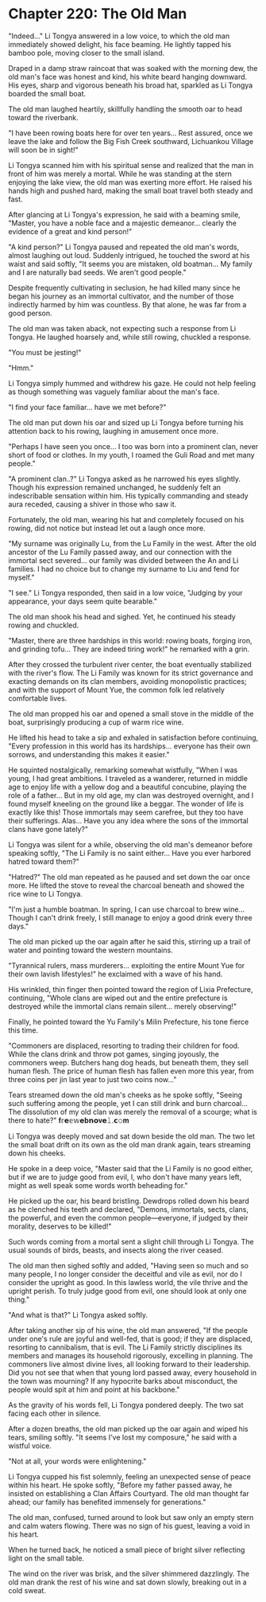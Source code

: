 # Chapter 220: The Old Man

"Indeed..." Li Tongya answered in a low voice, to which the old man immediately showed delight, his face beaming. He lightly tapped his bamboo pole, moving closer to the small island.

Draped in a damp straw raincoat that was soaked with the morning dew, the old man's face was honest and kind, his white beard hanging downward. His eyes, sharp and vigorous beneath his broad hat, sparkled as Li Tongya boarded the small boat.

The old man laughed heartily, skillfully handling the smooth oar to head toward the riverbank.

"I have been rowing boats here for over ten years... Rest assured, once we leave the lake and follow the Big Fish Creek southward, Lichuankou Village will soon be in sight!"

Li Tongya scanned him with his spiritual sense and realized that the man in front of him was merely a mortal. While he was standing at the stern enjoying the lake view, the old man was exerting more effort. He raised his hands high and pushed hard, making the small boat travel both steady and fast.

After glancing at Li Tongya's expression, he said with a beaming smile, "Master, you have a noble face and a majestic demeanor... clearly the evidence of a great and kind person!"

"A kind person?" Li Tongya paused and repeated the old man's words, almost laughing out loud. Suddenly intrigued, he touched the sword at his waist and said softly, "It seems you are mistaken, old boatman... My family and I are naturally bad seeds. We aren't good people."

Despite frequently cultivating in seclusion, he had killed many since he began his journey as an immortal cultivator, and the number of those indirectly harmed by him was countless. By that alone, he was far from a good person.

The old man was taken aback, not expecting such a response from Li Tongya. He laughed hoarsely and, while still rowing, chuckled a response.

"You must be jesting!"

"Hmm."

Li Tongya simply hummed and withdrew his gaze. He could not help feeling as though something was vaguely familiar about the man's face.

"I find your face familiar... have we met before?"

The old man put down his oar and sized up Li Tongya before turning his attention back to his rowing, laughing in amusement once more.

"Perhaps I have seen you once... I too was born into a prominent clan, never short of food or clothes. In my youth, I roamed the Guli Road and met many people."

"A prominent clan..?" Li Tongya asked as he narrowed his eyes slightly. Though his expression remained unchanged, he suddenly felt an indescribable sensation within him. His typically commanding and steady aura receded, causing a shiver in those who saw it.

Fortunately, the old man, wearing his hat and completely focused on his rowing, did not notice but instead let out a laugh once more.

"My surname was originally Lu, from the Lu Family in the west. After the old ancestor of the Lu Family passed away, and our connection with the immortal sect severed... our family was divided between the An and Li families. I had no choice but to change my surname to Liu and fend for myself."

"I see." Li Tongya responded, then said in a low voice, "Judging by your appearance, your days seem quite bearable."

The old man shook his head and sighed. Yet, he continued his steady rowing and chuckled.

"Master, there are three hardships in this world: rowing boats, forging iron, and grinding tofu... They are indeed tiring work!" he remarked with a grin.

After they crossed the turbulent river center, the boat eventually stabilized with the river's flow. The Li Family was known for its strict governance and exacting demands on its clan members, avoiding monopolistic practices; and with the support of Mount Yue, the common folk led relatively comfortable lives.

The old man propped his oar and opened a small stove in the middle of the boat, surprisingly producing a cup of warm rice wine.

He lifted his head to take a sip and exhaled in satisfaction before continuing, "Every profession in this world has its hardships... everyone has their own sorrows, and understanding this makes it easier."

He squinted nostalgically, remarking somewhat wistfully, "When I was young, I had great ambitions. I traveled as a wanderer, returned in middle age to enjoy life with a yellow dog and a beautiful concubine, playing the role of a father... But in my old age, my clan was destroyed overnight, and I found myself kneeling on the ground like a beggar. The wonder of life is exactly like this! Those immortals may seem carefree, but they too have their sufferings. Alas... Have you any idea where the sons of the immortal clans have gone lately?"

Li Tongya was silent for a while, observing the old man's demeanor before speaking softly, "The Li Family is no saint either... Have you ever harbored hatred toward them?"

"Hatred?" The old man repeated as he paused and set down the oar once more. He lifted the stove to reveal the charcoal beneath and showed the rice wine to Li Tongya.

"I'm just a humble boatman. In spring, I can use charcoal to brew wine... Though I can't drink freely, I still manage to enjoy a good drink every three days."

The old man picked up the oar again after he said this, stirring up a trail of water and pointing toward the western mountains.

"Tyrannical rulers, mass murderers... exploiting the entire Mount Yue for their own lavish lifestyles!" he exclaimed with a wave of his hand.

His wrinkled, thin finger then pointed toward the region of Lixia Prefecture, continuing, "Whole clans are wiped out and the entire prefecture is destroyed while the immortal clans remain silent... merely observing!"

Finally, he pointed toward the Yu Family's Milin Prefecture, his tone fierce this time.

"Commoners are displaced, resorting to trading their children for food. While the clans drink and throw pot games, singing joyously, the commoners weep. Butchers hang dog heads, but beneath them, they sell human flesh. The price of human flesh has fallen even more this year, from three coins per jin last year to just two coins now..."

Tears streamed down the old man's cheeks as he spoke softly, "Seeing such suffering among the people, yet I can still drink and burn charcoal... The dissolution of my old clan was merely the removal of a scourge; what is there to hate?"
𝐟𝕣𝗲𝕖𝕨𝗲𝐛𝗻𝗼𝐯𝗲𝚕.𝗰𝚘𝐦

Li Tongya was deeply moved and sat down beside the old man. The two let the small boat drift on its own as the old man drank again, tears streaming down his cheeks.

He spoke in a deep voice, "Master said that the Li Family is no good either, but if we are to judge good from evil, I, who don't have many years left, might as well speak some words worth beheading for."

He picked up the oar, his beard bristling. Dewdrops rolled down his beard as he clenched his teeth and declared, "Demons, immortals, sects, clans, the powerful, and even the common people—everyone, if judged by their morality, deserves to be killed!"

Such words coming from a mortal sent a slight chill through Li Tongya. The usual sounds of birds, beasts, and insects along the river ceased.

The old man then sighed softly and added, "Having seen so much and so many people, I no longer consider the deceitful and vile as evil, nor do I consider the upright as good. In this lawless world, the vile thrive and the upright perish. To truly judge good from evil, one should look at only one thing."

"And what is that?" Li Tongya asked softly.

After taking another sip of his wine, the old man answered, "If the people under one's rule are joyful and well-fed, that is good; if they are displaced, resorting to cannibalism, that is evil. The Li Family strictly disciplines its members and manages its household rigorously, excelling in planning. The commoners live almost divine lives, all looking forward to their leadership. Did you not see that when that young lord passed away, every household in the town was mourning? If any hypocrite barks about misconduct, the people would spit at him and point at his backbone."

As the gravity of his words fell, Li Tongya pondered deeply. The two sat facing each other in silence.

After a dozen breaths, the old man picked up the oar again and wiped his tears, smiling softly. "It seems I've lost my composure," he said with a wistful voice.

"Not at all, your words were enlightening."

Li Tongya cupped his fist solemnly, feeling an unexpected sense of peace within his heart. He spoke softly, "Before my father passed away, he insisted on establishing a Clan Affairs Courtyard. The old man thought far ahead; our family has benefited immensely for generations."

The old man, confused, turned around to look but saw only an empty stern and calm waters flowing. There was no sign of his guest, leaving a void in his heart.

When he turned back, he noticed a small piece of bright silver reflecting light on the small table.

The wind on the river was brisk, and the silver shimmered dazzlingly. The old man drank the rest of his wine and sat down slowly, breaking out in a cold sweat.
